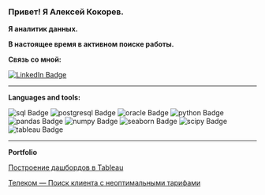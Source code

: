### Привет! Я Алексей Кокорев.
**Я аналитик данных.**

**В настоящее время в активном поиске работы.**

**Связь со мной:**
<div id="badges">
  <a href="https://t.me/alekseykok">
    <img src="https://img.shields.io/badge/Telegram-blue?style=for-the-badge&logo=telegram&logoColor=white" alt="LinkedIn Badge"/>
  </a>
</div>
<hr>

**Languages and tools:**
<div id="badges">
<img src="https://img.shields.io/badge/Sql-green?style=for-the-badge&logo=sql&logoColor=blue" alt="sql Badge"/>
<img src="https://img.shields.io/badge/postgresql-steelblue?style=for-the-badge&logo=postgresql&logoColor=white" alt="postgresql Badge"/>
<img src="https://img.shields.io/badge/oracle-red?style=for-the-badge&logo=oracle&logoColor=white" alt="oracle Badge"/>
<img src="https://img.shields.io/badge/Python-yellow?style=for-the-badge&logo=python&logoColor=blue" alt="python Badge"/>
<img src="https://img.shields.io/badge/Pandas-darkblue?style=for-the-badge&logo=pandas&logoColor=white" alt="pandas Badge"/>
<img src="https://img.shields.io/badge/numpy-steelblue?style=for-the-badge&logo=numpy&logoColor=white" alt="numpy Badge"/>
<img src="https://img.shields.io/badge/seaborn-teal?style=for-the-badge&logo=seaborn&logoColor=white" alt="seaborn Badge"/>
<img src="https://img.shields.io/badge/scipy-darkblue?style=for-the-badge&logo=scipy&logoColor=white" alt="scipy Badge"/>
<img src="https://img.shields.io/badge/tableau-red?style=for-the-badge&logo=tableau&logoColor=white" alt="tableau Badge"/>
</div>
<hr>

**Portfolio**

[Построение дашбордов в Tableau](https://github.com/alekseykok/Tableau)

[Телеком — Поиск клиента с неоптимальными тарифами](https://github.com/alekseykok/Telecom)


